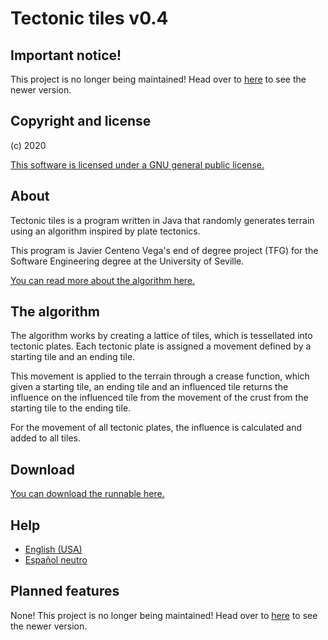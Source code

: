 <h1>Tectonic tiles v0.4</h1>



<h2>Important notice!</h2>

<p>This project is no longer being maintained! Head over to <a href="https://github.com/JavierCenteno/TectonicTiles.js">here</a> to see the newer version.</p>



<h2>Copyright and license</h2>

<p>(c) 2020</p>

<p><a href="./LICENSE" title="LICENSE">This software is licensed under a GNU general public license.</a></p>



<h2>About</h2>

<p>Tectonic tiles is a program written in Java that randomly generates terrain using an algorithm inspired by plate tectonics.</p>

<p>This program is Javier Centeno Vega's end of degree project (TFG) for the Software Engineering degree at the University of Seville.</p>

<a href="https://tectonictiles.wordpress.com/?order=asc" title="Blog">You can read more about the algorithm here.</a>



<h2>The algorithm</h2>

<p>The algorithm works by creating a lattice of tiles, which is tessellated into tectonic plates. Each tectonic plate is assigned a movement defined by a starting tile and an ending tile.</p>

<p>This movement is applied to the terrain through a crease function, which given a starting tile, an ending tile and an influenced tile returns the influence on the influenced tile from the movement of the crust from the starting tile to the ending tile.</p>

<p>For the movement of all tectonic plates, the influence is calculated and added to all tiles.</p>



<h2>Download</h2>

<a href="https://github.com/JavierCenteno/TectonicTiles/tree/master/runnable" title="Runnable">You can download the runnable here.</a>



<h2>Help</h2>

<ul>
	<li><a href="./help/eng-USA.md" title="English (USA)">English (USA)</a></li>
	<li><a href="./help/esp.md" title="Español neutro">Español neutro</a></li>
</ul>



<h2>Planned features</h2>

<p>None! This project is no longer being maintained! Head over to <a href="https://github.com/JavierCenteno/TectonicTiles.js">here</a> to see the newer version.</p>


